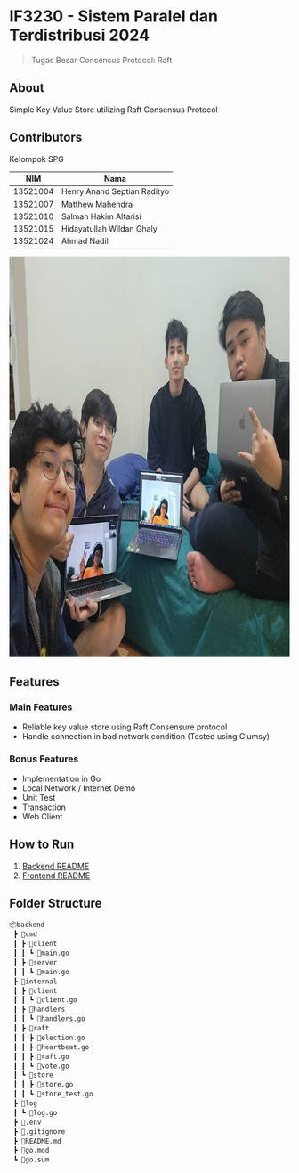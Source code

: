 # IF3230 - Sistem Paralel dan Terdistribusi 2024
> Tugas Besar Consensus Protocol: Raft

## About
Simple Key Value Store utilizing Raft Consensus Protocol

## Contributors
Kelompok SPG

| NIM | Nama |
| --- | --- |
| 13521004 | Henry Anand Septian Radityo |
| 13521007 | Matthew Mahendra |
| 13521010 | Salman Hakim Alfarisi |
| 13521015 | Hidayatullah Wildan Ghaly |
| 13521024 | Ahmad Nadil |

<img src="docs/spg.jpg" alt="Kelompok 1 K03" width="1280" height="720">

## Features
### Main Features
- Reliable key value store using Raft Consensure protocol
- Handle connection in bad network condition (Tested using Clumsy)

### Bonus Features
- Implementation in Go
- Local Network / Internet Demo
- Unit Test
- Transaction
- Web Client

## How to Run
1. [Backend README](backend/README.md)
2. [Frontend README](frontend/README.md)

## Folder Structure
```bash
📦backend
 ┣ 📂cmd
 ┃ ┣ 📂client
 ┃ ┃ ┗ 📜main.go
 ┃ ┣ 📂server
 ┃ ┃ ┗ 📜main.go
 ┣ 📂internal
 ┃ ┣ 📂client
 ┃ ┃ ┗ 📜client.go
 ┃ ┣ 📂handlers
 ┃ ┃ ┗ 📜handlers.go
 ┃ ┣ 📂raft
 ┃ ┃ ┣ 📜election.go
 ┃ ┃ ┣ 📜heartbeat.go
 ┃ ┃ ┣ 📜raft.go
 ┃ ┃ ┗ 📜vote.go
 ┃ ┗ 📂store
 ┃ ┃ ┣ 📜store.go
 ┃ ┃ ┗ 📜store_test.go
 ┣ 📂log
 ┃ ┗ 📜log.go
 ┣ 📜.env
 ┣ 📜.gitignore
 ┣ 📜README.md
 ┣ 📜go.mod
 ┗ 📜go.sum
```
